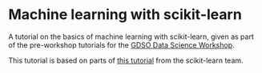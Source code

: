 # Machine learning with scikit-learn

A tutorial on the basics of machine learning with scikit-learn, given as part of the pre-workshop tutorials for the [GDSO Data Science Workshop](https://gdso.berkeley.edu/workshop.html).

This tutorial is based on parts of [this tutorial](http://scikit-learn.org/stable/tutorial/statistical_inference/index.html) from the scikit-learn team.
